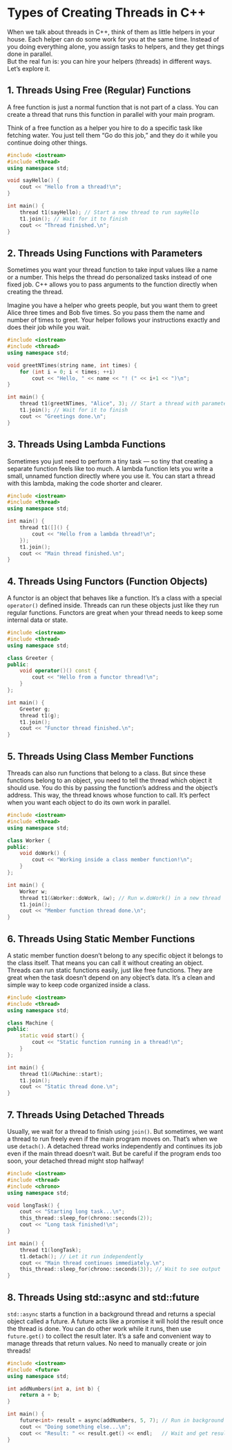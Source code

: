 # Types of Creating Threads in C++

When we talk about threads in C++, think of them as little helpers in your house. Each helper can do some work for you at the same time. Instead of you doing everything alone, you assign tasks to helpers, and they get things done in parallel.<br>
But the real fun is: you can hire your helpers (threads) in different ways. Let’s explore it.

## 1. Threads Using Free (Regular) Functions
A free function is just a normal function that is not part of a class. You can create a thread that runs this function in parallel with your main program.

Think of a free function as a helper you hire to do a specific task  like fetching water. You just tell them “Go do this job,” and they do it while you continue doing other things.

```c++
#include <iostream>
#include <thread>
using namespace std;

void sayHello() {
    cout << "Hello from a thread!\n";
}

int main() {
    thread t1(sayHello); // Start a new thread to run sayHello
    t1.join(); // Wait for it to finish
    cout << "Thread finished.\n";
}
```
## 2. Threads Using Functions with Parameters
Sometimes you want your thread function to take input values like a name or a number.
This helps the thread do personalized tasks instead of one fixed job.
C++ allows you to pass arguments to the function directly when creating the thread.

Imagine you have a helper who greets people, but you want them to greet Alice three times and Bob five times.
So you pass them the name and number of times to greet.
Your helper follows your instructions exactly and does their job while you wait.

```c++
#include <iostream>
#include <thread>
using namespace std;

void greetNTimes(string name, int times) {
    for (int i = 0; i < times; ++i)
        cout << "Hello, " << name << "! (" << i+1 << ")\n";
}

int main() {
    thread t1(greetNTimes, "Alice", 3); // Start a thread with parameters
    t1.join(); // Wait for it to finish
    cout << "Greetings done.\n";
}
```

## 3. Threads Using Lambda Functions
Sometimes you just need to perform a tiny task — so tiny that creating a separate function feels like too much.
A lambda function lets you write a small, unnamed function directly where you use it.
You can start a thread with this lambda, making the code shorter and clearer.

```c++
#include <iostream>
#include <thread>
using namespace std;

int main() {
    thread t1([]() {
        cout << "Hello from a lambda thread!\n";
    });
    t1.join();
    cout << "Main thread finished.\n";
}
```
## 4. Threads Using Functors (Function Objects)
A functor is an object that behaves like a function.
It’s a class with a special `operator()` defined inside.
Threads can run these objects just like they run regular functions.
Functors are great when your thread needs to keep some internal data or state.

```c++
#include <iostream>
#include <thread>
using namespace std;

class Greeter {
public:
    void operator()() const {
        cout << "Hello from a functor thread!\n";
    }
};

int main() {
    Greeter g;
    thread t1(g);
    t1.join();
    cout << "Functor thread finished.\n";
}
```

## 5. Threads Using Class Member Functions
Threads can also run functions that belong to a class.
But since these functions belong to an object, you need to tell the thread which object it should use.
You do this by passing the function’s address and the object’s address.
This way, the thread knows whose function to call.
It’s perfect when you want each object to do its own work in parallel.

```c++
#include <iostream>
#include <thread>
using namespace std;

class Worker {
public:
    void doWork() {
        cout << "Working inside a class member function!\n";
    }
};

int main() {
    Worker w;
    thread t1(&Worker::doWork, &w); // Run w.doWork() in a new thread
    t1.join();
    cout << "Member function thread done.\n";
}
```

## 6. Threads Using Static Member Functions
A static member function doesn’t belong to any specific object it belongs to the class itself.
That means you can call it without creating an object.
Threads can run static functions easily, just like free functions.
They are great when the task doesn’t depend on any object’s data.
It’s a clean and simple way to keep code organized inside a class.

```c++
#include <iostream>
#include <thread>
using namespace std;

class Machine {
public:
    static void start() {
        cout << "Static function running in a thread!\n";
    }
};

int main() {
    thread t1(&Machine::start);
    t1.join();
    cout << "Static thread done.\n";
}
```

## 7. Threads Using Detached Threads
Usually, we wait for a thread to finish using `join()`.
But sometimes, we want a thread to run freely even if the main program moves on.
That’s when we use `detach()`.
A detached thread works independently and continues its job even if the main thread doesn’t wait.
But be careful if the program ends too soon, your detached thread might stop halfway!

```c++
#include <iostream>
#include <thread>
#include <chrono>
using namespace std;

void longTask() {
    cout << "Starting long task...\n";
    this_thread::sleep_for(chrono::seconds(2));
    cout << "Long task finished!\n";
}

int main() {
    thread t1(longTask);
    t1.detach(); // Let it run independently
    cout << "Main thread continues immediately.\n";
    this_thread::sleep_for(chrono::seconds(3)); // Wait to see output
}
```

## 8. Threads Using std::async and std::future
`std::async` starts a function in a background thread and returns a special object called a future.
A future acts like a promise  it will hold the result once the thread is done.
You can do other work while it runs, then use `future.get()` to collect the result later.
It’s a safe and convenient way to manage threads that return values.
No need to manually create or join threads!

```c++
#include <iostream>
#include <future>
using namespace std;

int addNumbers(int a, int b) {
    return a + b;
}

int main() {
    future<int> result = async(addNumbers, 5, 7); // Run in background
    cout << "Doing something else...\n";
    cout << "Result: " << result.get() << endl;   // Wait and get result
}
```
